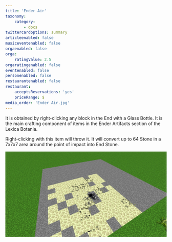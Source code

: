 ```yaml
---
title: 'Ender Air'
taxonomy:
    category:
        - docs
twittercardoptions: summary
articleenabled: false
musiceventenabled: false
orgaenabled: false
orga:
    ratingValue: 2.5
orgaratingenabled: false
eventenabled: false
personenabled: false
restaurantenabled: false
restaurant:
    acceptsReservations: 'yes'
    priceRange: $
media_order: 'Ender Air.jpg'
---
```


It is obtained by right-clicking any block in the End with a Glass Bottle. It is the main crafting component of items in the Ender Artifacts section of the Lexica Botania.

Right-clicking with this item will throw it. It will convert up to 64 Stone in a 7x7x7 area around the point of impact into End Stone.

![](Ender%20Air.jpg)